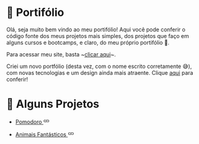 # 📜 Portifólio

Olá, seja muito bem vindo ao meu portifólio! Aqui você pode conferir o código fonte dos meus projetos mais simples, dos projetos que faço em alguns cursos e bootcamps, e claro, do meu próprio portifólio 🙂.

Para acessar meu site, basta ~[clicar aqui](https://otaviomendessantos.github.io/Sites_Portifolio/)~.

Criei um novo portfólio (desta vez, com o nome escrito corretamente 😅), com novas tecnologias e um design ainda mais atraente. Clique [aqui](https://otaviodev.vercel.app) para conferir!

# 🧱 Alguns Projetos

 - [Pomodoro <svg xmlns="http://www.w3.org/2000/svg" width="16" height="16" fill="currentColor" class="bi bi-link" viewBox="0 0 16 16"><path d="M6.354 5.5H4a3 3 0 0 0 0 6h3a3 3 0 0 0 2.83-4H9q-.13 0-.25.031A2 2 0 0 1 7 10.5H4a2 2 0 1 1 0-4h1.535c.218-.376.495-.714.82-1z"/><path d="M9 5.5a3 3 0 0 0-2.83 4h1.098A2 2 0 0 1 9 6.5h3a2 2 0 1 1 0 4h-1.535a4 4 0 0 1-.82 1H12a3 3 0 1 0 0-6z"/></svg>](https://otaviomendessantos.github.io/Sites_Portifolio/projetos/autoritarios/Pomodoro/index.html)

 - [Animais Fantásticos <svg xmlns="http://www.w3.org/2000/svg" width="16" height="16" fill="currentColor" class="bi bi-link" viewBox="0 0 16 16"><path d="M6.354 5.5H4a3 3 0 0 0 0 6h3a3 3 0 0 0 2.83-4H9q-.13 0-.25.031A2 2 0 0 1 7 10.5H4a2 2 0 1 1 0-4h1.535c.218-.376.495-.714.82-1z"/><path d="M9 5.5a3 3 0 0 0-2.83 4h1.098A2 2 0 0 1 9 6.5h3a2 2 0 1 1 0 4h-1.535a4 4 0 0 1-.82 1H12a3 3 0 1 0 0-6z"/></svg>](https://otaviomendessantos.github.io/Sites_Portifolio/projetos/origamid/Animais_Fantasticos/index.html)
    
    
